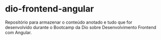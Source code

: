 # dio-frontend-angular
Repositório para armazenar o conteúdo anotado e tudo que for desenvolvido durante o Bootcamp da Dio sobre Desenvolvimento Frontend com Angular.
